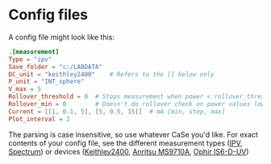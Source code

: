 # Config files
A config file might look like this:
```toml
.[measurement]
Type = "ipv"
Save_folder = "c:/LABDATA"
DC_unit = "keithley2400"    # Refers to the [] below only
P_unit = "INT_sphere"
V_max = 5
Rollover_threshold = 0  # Stops measurement when power < rollover_threshold * maxpower
Rollover_min = 0        # Doesn't do rollover check on power values lower than this
Current = [[1, 0.1, 5], [5, 0.5, 15]]  # mA [min, step, max]
Plot_interval = 2
```
The parsing is case insensitive, so use whatever CaSe you'd like.
For exact contents of your config file, see the different measurement types ([IPV](measurements/IPV.md), [Spectrum](measurements/spectrum.md)) or devices ([Keithley2400](equipment/keithley2400), [Anritsu MS9710A](equipment/anritsuMS9710A), [Ophir IS6-D-UV](equipment/ophir_IS6_D_UV))